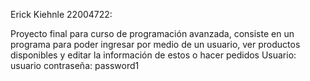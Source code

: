 Erick Kiehnle
22004722:

Proyecto final para curso de programación avanzada, consiste en un programa para poder ingresar por medio de un usuario, ver productos disponibles y editar la información de estos o hacer pedidos
Usuario: usuario
contraseña: password1
